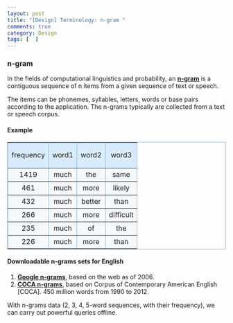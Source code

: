 ```yaml
---
layout: post
title: "[Design] Terminology: n-gram "
comments: true
category: Design
tags: [  ]
---
```


### n-gram

In the fields of computational linguistics and probability, an __[n-gram](http://en.wikipedia.org/wiki/N-gram)__ is a contiguous sequence of n items from a given sequence of text or speech. 

The items can be phonemes, syllables, letters, words or base pairs according to the application. The n-grams typically are collected from a text or speech corpus.

#### Example

<table border="1" width="100%" id="table5" cellpadding="3" style="border-collapse: collapse" bordercolor="#89B0D8" cellspacing="0">
				<tbody><tr>
					<td bgcolor="#D9ECFF">
					<p align="center">frequency</p></td>
					<td bgcolor="#D9ECFF">
					<p align="center">word1</p></td>
					<td bgcolor="#D9ECFF">
					<p align="center">word2</p></td>
					<td bgcolor="#D9ECFF">
					<p align="center">word3</p></td>
				</tr>
				<tr>
					<td bgcolor="#F5F9FC">
					<p style="line-height: 150%; margin-top:0; margin-bottom:0" align="center">1419</p>
					</td>
					<td bgcolor="#F5F9FC">
					<p style="line-height: 150%; margin-top:0; margin-bottom:0" align="center">much</p>
					</td>
					<td bgcolor="#F5F9FC">
					<p style="line-height: 150%; margin-top:0; margin-bottom:0" align="center">the</p>
					</td>
					<td bgcolor="#F5F9FC">
					<p style="line-height: 150%; margin-top:0; margin-bottom:0" align="center">same</p>
					</td>
				</tr>
				<tr>
					<td bgcolor="#F5F9FC">
					<p style="line-height: 150%; margin-top:0; margin-bottom:0" align="center">461</p>
					</td>
					<td bgcolor="#F5F9FC">
					<p style="line-height: 150%; margin-top:0; margin-bottom:0" align="center">much</p>
					</td>
					<td bgcolor="#F5F9FC">
					<p style="line-height: 150%; margin-top:0; margin-bottom:0" align="center">more</p>
					</td>
					<td bgcolor="#F5F9FC">
					<p style="line-height: 150%; margin-top:0; margin-bottom:0" align="center">likely</p>
					</td>
				</tr>
				<tr>
					<td bgcolor="#F5F9FC">
					<p style="line-height: 150%; margin-top:0; margin-bottom:0" align="center">432</p>
					</td>
					<td bgcolor="#F5F9FC">
					<p style="line-height: 150%; margin-top:0; margin-bottom:0" align="center">much</p>
					</td>
					<td bgcolor="#F5F9FC">
					<p style="line-height: 150%; margin-top:0; margin-bottom:0" align="center">better</p>
					</td>
					<td bgcolor="#F5F9FC">
					<p style="line-height: 150%; margin-top:0; margin-bottom:0" align="center">than</p>
					</td>
				</tr>
				<tr>
					<td bgcolor="#F5F9FC">
					<p style="line-height: 150%; margin-top:0; margin-bottom:0" align="center">266</p>
					</td>
					<td bgcolor="#F5F9FC">
					<p style="line-height: 150%; margin-top:0; margin-bottom:0" align="center">much</p>
					</td>
					<td bgcolor="#F5F9FC">
					<p style="line-height: 150%; margin-top:0; margin-bottom:0" align="center">more</p>
					</td>
					<td bgcolor="#F5F9FC">
					<p style="line-height: 150%; margin-top:0; margin-bottom:0" align="center">difficult</p>
					</td>
				</tr>
				<tr>
					<td bgcolor="#F5F9FC">
					<p style="line-height: 150%; margin-top:0; margin-bottom:0" align="center">235</p>
					</td>
					<td bgcolor="#F5F9FC">
					<p style="line-height: 150%; margin-top:0; margin-bottom:0" align="center">much</p>
					</td>
					<td bgcolor="#F5F9FC">
					<p style="line-height: 150%; margin-top:0; margin-bottom:0" align="center">of</p>
					</td>
					<td bgcolor="#F5F9FC">
					<p style="line-height: 150%; margin-top:0; margin-bottom:0" align="center">the</p>
					</td>
				</tr>
				<tr>
					<td bgcolor="#F5F9FC">
					<p style="line-height: 150%; margin-top:0; margin-bottom:0" align="center">226</p>
					</td>
					<td bgcolor="#F5F9FC">
					<p style="line-height: 150%; margin-top:0; margin-bottom:0" align="center">much</p>
					</td>
					<td bgcolor="#F5F9FC">
					<p style="line-height: 150%; margin-top:0; margin-bottom:0" align="center">more</p>
					</td>
					<td bgcolor="#F5F9FC">
					<p style="line-height: 150%; margin-top:0; margin-bottom:0" align="center">than</p>
					</td>
				</tr>
</tbody></table>

#### Downloadable n-grams sets for English

1. __[Google n-grams](https://catalog.ldc.upenn.edu/LDC2006T13)__, based on the web as of 2006. 
1. __[COCA n-grams](http://www.ngrams.info/intro.asp)__, based on Corpus of Contemporary American English [COCA]. 450 million words from 1990 to 2012. 

With n-grams data (2, 3, 4, 5-word sequences, with their frequency), we can carry out powerful queries offline. 
